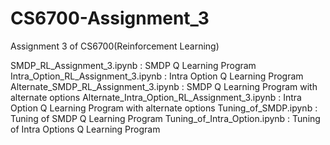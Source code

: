 # CS6700-Assignment_3
Assignment 3 of CS6700(Reinforcement Learning)

SMDP_RL_Assignment_3.ipynb : SMDP Q Learning Program
Intra_Option_RL_Assignment_3.ipynb : Intra Option Q Learning Program
Alternate_SMDP_RL_Assignment_3.ipynb : SMDP Q Learning Program with alternate options
Alternate_Intra_Option_RL_Assignment_3.ipynb : Intra Option Q Learning Program with alternate options
Tuning_of_SMDP.ipynb : Tuning of SMDP Q Learning Program
Tuning_of_Intra_Option.ipynb : Tuning of Intra Options Q Learning Program
